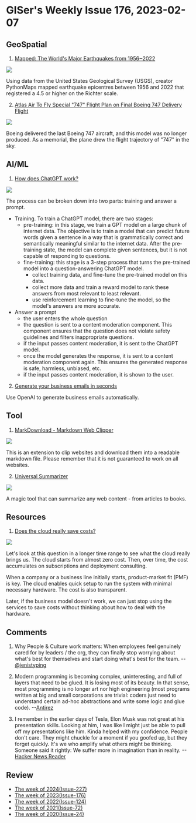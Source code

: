 # GISer's Weekly Issue 176, 2023-02-07

## GeoSpatial

1. [Mapped: The World's Major Earthquakes from 1956‒2022](https://www.visualcapitalist.com/cp/mapping-worlds-major-earthquakes-from-1956-2022/)

![](https://www.visualcapitalist.com/wp-content/uploads/2023/02/CP_Earthquakes.png)

Using data from the United States Geological Survey (USGS), creator PythonMaps mapped earthquake epicentres between 1956 and 2022 that registered a 4.5 or higher on the Richter scale.

2. [Atlas Air To Fly Special "747" Flight Plan on Final Boeing 747 Delivery Flight](https://aviationsourcenews.com/breaking/atlas-air-to-fly-special-747-flight-plan-on-final-boeing-747-delivery-flight/)

![](https://aviationsourcenews.com/wp-content/uploads/2023/02/e0a309f864e0922c34cddaa3b0b1f0b2-1024x539.jpg)

Boeing delivered the last Boeing 747 aircraft, and this model was no longer produced. As a memorial, the plane drew the flight trajectory of "747" in the sky.

## AI/ML

1. [How does ChatGPT work?](https://blog.bytebytego.com/p/ep-44-how-does-chatgpt-work)

![](https://substackcdn.com/image/fetch/w_1456,c_limit,f_webp,q_auto:good,fl_progressive:steep/https%3A%2F%2Fsubstack-post-media.s3.amazonaws.com%2Fpublic%2Fimages%2F2e6c2f94-a539-4851-be8c-5b525c1e227c_2568x3462.png)

The process can be broken down into two parts: training and answer a prompt.

- Training. To train a ChatGPT model, there are two stages:
  - pre-training: in this stage, we train a GPT model on a large chunk of internet data. The objective is to train a model that can predict future words given a sentence in a way that is grammatically correct and semantically meaningful similar to the internet data. After the pre-training state, the model can complete given sentences, but it is not capable of responding to questions.
  - fine-training: this stage is a 3-step process that turns the pre-trained model into a question-answering ChatGPT model.
    - collect training data, and fine-tune the pre-trained model on this data.
    - collect more data and train a reward model to rank these answers from most relevant to least relevant.
    - use reinforcement learning to fine-tune the model, so the model's answers are more accurate.
- Answer a prompt
  - the user enters the whole question
  - the question is sent to a content moderation component. This component ensures that the question does not violate safety guidelines and filters inappropriate questions.
  - if the input passes content moderation, it is sent to the ChatGPT model.
  - once the model generates the response, it is sent to a content moderation component again. This ensures the generated response is safe, harmless, unbiased, etc.
  - if the input passes content moderation, it is shown to the user.

2. [Generate your business emails in seconds](https://email-helper.vercel.app/)

Use OpenAI to generate business emails automatically.

## Tool

1. [MarkDownload - Markdown Web Clipper](https://github.com/deathau/markdownload)

![](https://lhimg.crxsoso.com/rwF30E9fNpiFVa9wq1VHXv0hg6ajqpN_oagUpGUpRMIVczRROtkuSgDHq8Kup0NALZpa1wXFDulQvtayOmwgvrmj=w1280-h800-e365-rj-sc0x00ffffff)

This is an extension to clip websites and download them into a readable markdown file. Please remember that it is not guaranteed to work on all websites.

2. [Universal Summarizer](https://labs.kagi.com/ai/sum)

![](https://cdn.beekka.com/blogimg/asset/202302/bg2023020812.webp)

A magic tool that can summarize any web content - from articles to books.

## Resources

1. [Does the cloud really save costs?](https://blog.bytebytego.com/p/ep-44-how-does-chatgpt-work)

![](https://substackcdn.com/image/fetch/w_1456,c_limit,f_webp,q_auto:good,fl_progressive:steep/https%3A%2F%2Fsubstack-post-media.s3.amazonaws.com%2Fpublic%2Fimages%2F712942ad-4165-4ee5-b58d-bc2fa6307087_1461x1536.jpeg)

Let's look at this question in a longer time range to see what the cloud really brings us. The cloud starts from almost zero cost. Then, over time, the cost accumulates on subscriptions and deployment consulting.

When a company or a business line initially starts, product-market fit (PMF) is key. The cloud enables quick setup to run the system with minimal necessary hardware. The cost is also transparent.

Later, if the business model doesn't work, we can just stop using the services to save costs without thinking about how to deal with the hardware.

## Comments

1. Why People & Culture work matters: When employees feel genuinely cared for by leaders / the org, they can finally stop worrying about what's best for themselves and start doing what's best for the team.
   --[@jenistyping](https://twitter.com/jenistyping/status/1318242367854374913)

2. Modern programming is becoming complex, uninteresting, and full of layers that need to be glued. It is losing most of its beauty. In that sense, most programming is no longer art nor high engineering (most programs written at big and small corporations are trivial: coders just need to understand certain ad-hoc abstractions and write some logic and glue code).
   --[Antirez](https://vickiboykis.com/2022/12/05/the-cloudy-layers-of-modern-day-programming/)

3. I remember in the earlier days of Tesla, Elon Musk was not great at his presentation skills. Looking at him, I was like I might just be able to pull off my presentations like him. Kinda helped with my confidence. People don't care. They might chuckle for a moment if you goofed up, but they forget quickly. It's we who amplify what others might be thinking. Someone said it rightly: We suffer more in imagination than in reality.
   --[Hacker News Reader](https://news.ycombinator.com/item?id=33877124)

## Review

- [The week of 2024(Issue-227)](../2024/issue-227.md)
- [The week of 2023(Issue-176)](../2023/issue-176.md)
- [The week of 2022(Issue-124)](../2022/issue-124.md)
- [The week of 2021(Issue-72)](../2021/issue-72.md)
- [The week of 2020(Issue-24)](../2020/issue-24.md)
